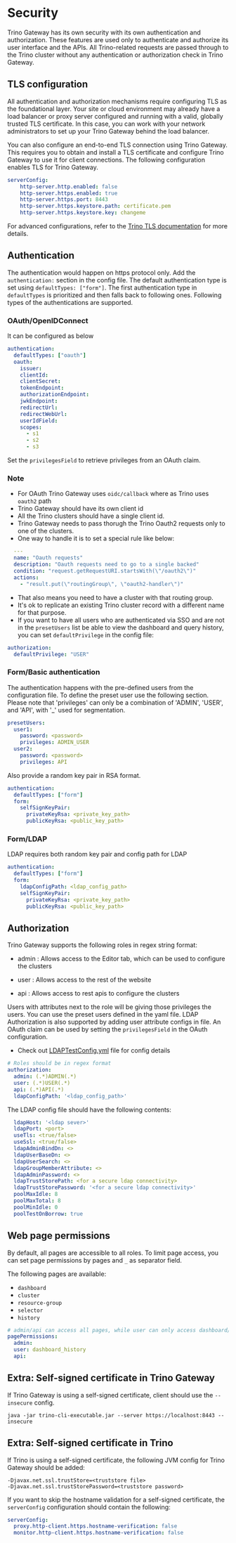 # Security

Trino Gateway has its own security with its own authentication and authorization.
These features are used only to authenticate and authorize its user interface and
the APIs. All Trino-related requests are passed through to the Trino cluster
without any authentication or authorization check in Trino Gateway.

## TLS configuration

All authentication and authorization mechanisms require configuring TLS as the
foundational layer. Your site or cloud environment may already have a load balancer
or proxy server configured and running with a valid, globally trusted TLS certificate.
In this case, you can work with your network administrators to set up your Trino
Gateway behind the load balancer.

You can also configure an end-to-end TLS connection using Trino Gateway.
This requires you to obtain and install a TLS certificate and configure Trino
Gateway to use it for client connections. The following configuration
enables TLS for Trino Gateway.

```yaml
serverConfig:
    http-server.http.enabled: false
    http-server.https.enabled: true
    http-server.https.port: 8443
    http-server.https.keystore.path: certificate.pem
    http-server.https.keystore.key: changeme
```

For advanced configurations, refer to the [Trino
TLS documentation](https://trino.io/docs/current/security/tls.html)
for more details.


## Authentication

The authentication would happen on https protocol only. Add the
`authentication:` section in the config file. The default authentication type is
set using `defaultTypes: ["form"]`. The first authentication type in `defaultTypes` is prioritized and then falls back to following ones.
Following types of the authentications are supported.

### OAuth/OpenIDConnect

It can be configured as below

```yaml
authentication:
  defaultTypes: ["oauth"]
  oauth:
    issuer:
    clientId:
    clientSecret:
    tokenEndpoint:
    authorizationEndpoint:
    jwkEndpoint:
    redirectUrl:
    redirectWebUrl: 
    userIdField:
    scopes:
      - s1
      - s2
      - s3
```

Set the `privilegesField` to retrieve privileges from an OAuth claim.

### Note

- For OAuth Trino Gateway uses `oidc/callback` where as Trino uses `oauth2` path
- Trino Gateway should have its own client id
- All the Trino clusters should have a single client id.
- Trino Gateway needs to pass thorugh the Trino Oauth2 requests only to one of the clusters.
- One way to handle it is to set a special rule like below:
```yaml
  ---
  name: "Oauth requests"
  description: "Oauth requests need to go to a single backed"
  condition: "request.getRequestURI.startsWith(\"/oauth2\")"
  actions:
    - "result.put(\"routingGroup\", \"oauth2-handler\")"
```
- That also means you need to have a cluster with that routing group.
- It's ok to replicate an existing Trino cluster record with a different name for that purpose.
- If you want to have all users who are authenticated via SSO and are not in the `presetUsers` list be able to view the dashboard and query history, you can set `defaultPrivilege` in the config file:
```yaml
authorization:
  defaultPrivilege: "USER"
```

### Form/Basic authentication

The authentication happens with the pre-defined users from the configuration
file. To define the preset user use the following section.
Please note that 'privileges' can only be a combination of 'ADMIN', 'USER', and 'API', with '_' used for segmentation.

```yaml
presetUsers:
  user1:
    password: <password>
    privileges: ADMIN_USER
  user2:
    password: <password>
    privileges: API
```

Also provide a random key pair in RSA format.

```yaml
authentication:
  defaultTypes: ["form"]
  form:
    selfSignKeyPair:
      privateKeyRsa: <private_key_path>
      publicKeyRsa: <public_key_path>
```

### Form/LDAP

LDAP requires both random key pair and config path for LDAP

```yaml
authentication:
  defaultTypes: ["form"]
  form:
    ldapConfigPath: <ldap_config_path>
    selfSignKeyPair:
      privateKeyRsa: <private_key_path>
      publicKeyRsa: <public_key_path>
```


## Authorization

Trino Gateway supports the following roles in regex string format:

- admin : Allows access to the Editor tab, which can be used to configure the
  clusters

- user : Allows access to the rest of the website

- api : Allows access to rest apis to configure the clusters

Users with attributes next to the role will be giving those privileges the
users. You can use the preset users defined in the yaml file. 
LDAP Authorization is also supported by adding user attribute configs in file.
An OAuth claim can be used by setting the `privilegesField` in the OAuth
configuration.

- Check out [LDAPTestConfig.yml](https://github.com/trinodb/trino-gateway/blob/main/gateway-ha/src/test/resources/auth/ldapTestConfig.yml) file for config details

```yaml
# Roles should be in regex format
authorization:
  admin: (.*)ADMIN(.*)
  user: (.*)USER(.*)
  api: (.*)API(.*)
  ldapConfigPath: '<ldap_config_path>'
```

The LDAP config file should have the following contents:

```yaml
  ldapHost: '<ldap sever>'
  ldapPort: <port>
  useTls: <true/false>
  useSsl: <true/false>
  ldapAdminBindDn: <>
  ldapUserBaseDn: <>
  ldapUserSearch: <>
  ldapGroupMemberAttribute: <>
  ldapAdminPassword: <>
  ldapTrustStorePath: <for a secure ldap connectivity>
  ldapTrustStorePassword: '<for a secure ldap connectivity>'
  poolMaxIdle: 8
  poolMaxTotal: 8
  poolMinIdle: 0
  poolTestOnBorrow: true
```

## Web page permissions

By default, all pages are accessible to all roles.
To limit page access, you can set page permissions by pages 
and `_` as separator field.

The following pages are available:

- `dashboard`
- `cluster`
- `resource-group`
- `selector`
- `history`

```yaml
# admin/api can access all pages, while user can only access dashboard/history
pagePermissions:
  admin: 
  user: dashboard_history 
  api: 
```

## Extra: Self-signed certificate in Trino Gateway

If Trino Gateway is using a self-signed certificate, client should use the
`--insecure` config.

```shell
java -jar trino-cli-executable.jar --server https://localhost:8443 --insecure
```

## Extra: Self-signed certificate in Trino <a name="cert-trino"></a>

If Trino is using a self-signed certificate, the following JVM config for
Trino Gateway should be added:

```properties
-Djavax.net.ssl.trustStore=<truststore file>
-Djavax.net.ssl.trustStorePassword=<truststore password>
```

If you want to skip the hostname validation for a self-signed certificate, 
the `serverConfig` configuration should contain the following:

```yaml
serverConfig:
  proxy.http-client.https.hostname-verification: false
  monitor.http-client.https.hostname-verification: false
```
